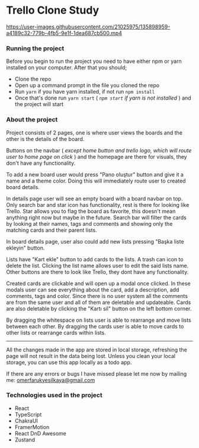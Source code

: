 # Trello Clone Study

https://user-images.githubusercontent.com/21025975/135898959-a4189c32-779b-4fb5-9e1f-1dea687cb500.mp4

### Running the project
Before you begin to run the project you need to have either npm or yarn installed on your computer.
After that you should;
* Clone the repo
* Open up a command prompt in the file you cloned the repo
* Run `yarn` if you have yarn installed, if not run `npm install`
* Once that's done run `yarn start` ( *`npm start` if yarn is not installed* ) and the project will start

### About the project
Project consists of 2 pages, one is where user views the boards and the other is the details of the board.

Buttons on the navbar ( *except home button and trello logo, which will route user to home page on click* ) and the homepage are there for visuals, they don't have any functionality.

To add a new board user would press "Pano oluştur" button and give it a name and a theme color. Doing this will immediately route user to created board details.

In details page user will see an empty board with a board navbar on top. Only search bar and star icon has functionality, rest is there for looking like Trello. Star allows you to flag the board as favorite, this doesn't mean anything right now but maybe in the future. Search bar will filter the cards by looking at their names, tags and comments and showing only the matching cards and their parent lists.

In board details page, user also could add new lists pressing "Başka liste ekleyin" button.

Lists have "Kart ekle" button to add cards to the lists. A trash can icon to delete the list. Clicking the list name allows user to edit the said lists name. Other buttons are there to look like Trello, they dont have any functionality.

Created cards are clickable and will open up a modal once clicked. In these modals user can see everything about the card, add a description, add comments, tags and color. Since there is no user system all the comments are from the same user and all of them are deletable and updateable. Cards are also deletable by clicking the "Kartı sil" button on the left bottom corner.

By dragging the whitespace on lists user is able to rearrange and move lists between each other. By dragging the cards user is able to move cards to other lists or rearrange cards within lists.

--------------------------------

All the changes made in the app are stored in local storage, refreshing the page will not result in the data being lost. Unless you clean your local storage, you can use this app locally as a todo app.

If there are any errors or bugs I have missed please let me now by mailing me:
omerfarukyesilkaya@gmail.com

### Technologies used in the project

* React
* TypeScript
* ChakraUI
* FramerMotion
* React DnD Awesome
* Zustand





